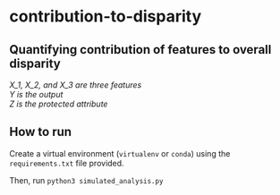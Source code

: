 # contribution-to-disparity
## Quantifying contribution of features to overall disparity

*X_1, X_2, and X_3 are three features*\
*Y is the output*\
*Z is the protected attribute*

## How to run

Create a virtual environment (`virtualenv` or `conda`) using the `requirements.txt` file provided.

Then, run `python3 simulated_analysis.py` 

